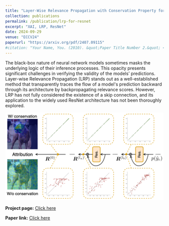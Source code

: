 ```yaml
---
title: "Layer-Wise Relevance Propagation with Conservation Property for ResNet"
collection: publications
permalink: /publication/lrp-for-resnet
excerpt: "XAI, LRP, ResNet"
date: 2024-09-29
venue: "ECCV24"
paperurl: "https://arxiv.org/pdf/2407.09115"
#citation: "Your Name, You. (2010). &quot;Paper Title Number 2.&quot; <i>Journal 1</i>. 1(2)."
---
```


The black-box nature of neural network models sometimes masks the underlying logic of their inference processes. This opacity presents significant challenges in verifying the validity of the models’ predictions. Layer-wise Relevance Propagation (LRP) stands out as a well-established method that transparently traces the flow of a model's prediction backward through its architecture by backpropagating relevance scores. However, LRP has not fully considered the existence of a skip connection, and its application to the widely used ResNet architecture has not been thoroughly explored.

![Method:](images/eye-catch.png)

**Project page:** [Click here](https://5ei74r0.github.io/lrp-for-resnet.page/)

**Paper link:** [Click here](https://arxiv.org/pdf/2407.09115)

